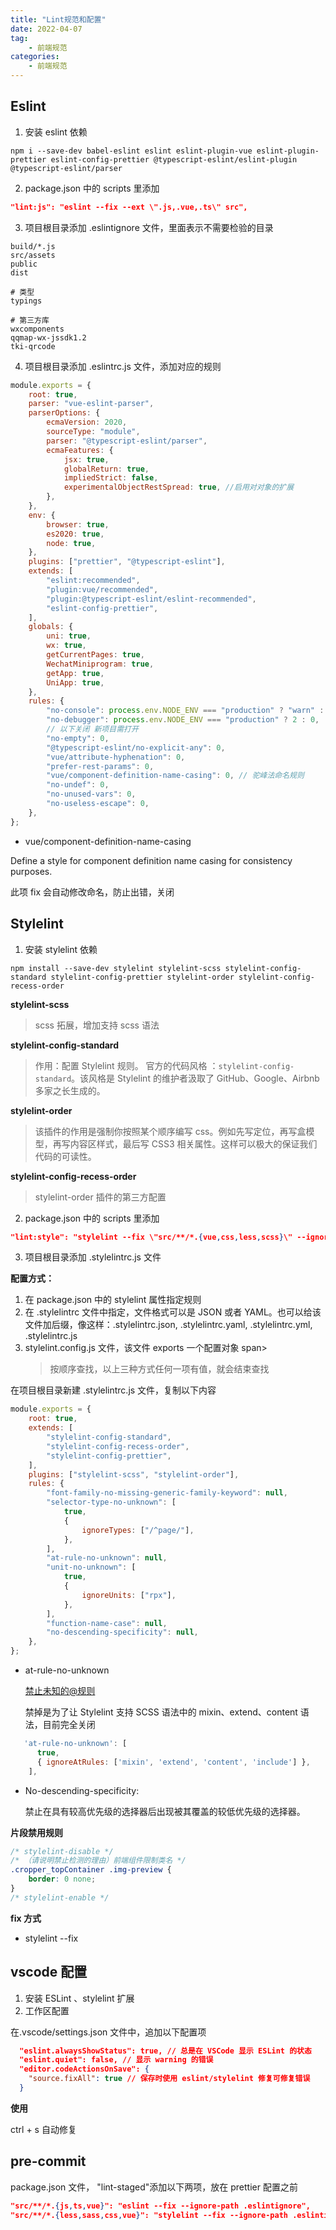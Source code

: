 ```yaml
---
title: "Lint规范和配置"
date: 2022-04-07
tag:
    - 前端规范
categories:
    - 前端规范
---
```


## Eslint

1. 安装 eslint 依赖

```shell
npm i --save-dev babel-eslint eslint eslint-plugin-vue eslint-plugin-prettier eslint-config-prettier @typescript-eslint/eslint-plugin @typescript-eslint/parser
```

2. package.json 中的 scripts 里添加

```json
"lint:js": "eslint --fix --ext \".js,.vue,.ts\" src",
```

3. 项目根目录添加 .eslintignore 文件，里面表示不需要检验的目录

```plain
build/*.js
src/assets
public
dist

# 类型
typings

# 第三方库
wxcomponents
qqmap-wx-jssdk1.2
tki-qrcode
```

4. 项目根目录添加 .eslintrc.js 文件，添加对应的规则

```js
module.exports = {
    root: true,
    parser: "vue-eslint-parser",
    parserOptions: {
        ecmaVersion: 2020,
        sourceType: "module",
        parser: "@typescript-eslint/parser",
        ecmaFeatures: {
            jsx: true,
            globalReturn: true,
            impliedStrict: false,
            experimentalObjectRestSpread: true, //启用对对象的扩展
        },
    },
    env: {
        browser: true,
        es2020: true,
        node: true,
    },
    plugins: ["prettier", "@typescript-eslint"],
    extends: [
        "eslint:recommended",
        "plugin:vue/recommended",
        "plugin:@typescript-eslint/eslint-recommended",
        "eslint-config-prettier",
    ],
    globals: {
        uni: true,
        wx: true,
        getCurrentPages: true,
        WechatMiniprogram: true,
        getApp: true,
        UniApp: true,
    },
    rules: {
        "no-console": process.env.NODE_ENV === "production" ? "warn" : "off",
        "no-debugger": process.env.NODE_ENV === "production" ? 2 : 0,
        // 以下关闭 新项目需打开
        "no-empty": 0,
        "@typescript-eslint/no-explicit-any": 0,
        "vue/attribute-hyphenation": 0,
        "prefer-rest-params": 0,
        "vue/component-definition-name-casing": 0, // 驼峰法命名规则
        "no-undef": 0,
        "no-unused-vars": 0,
        "no-useless-escape": 0,
    },
};
```

-   vue/component-definition-name-casing

Define a style for component definition name casing for consistency purposes.

此项 fix 会自动修改命名，防止出错，关闭

## Stylelint

1. 安装 stylelint 依赖

```shell
npm install --save-dev stylelint stylelint-scss stylelint-config-standard stylelint-config-prettier stylelint-order stylelint-config-recess-order
```

**stylelint-scss**

> scss 拓展，增加支持 scss 语法

**stylelint-config-standard**

> 作用：配置 Stylelint 规则。
> 官方的代码风格 ：`stylelint-config-standard`。该风格是 Stylelint 的维护者汲取了 GitHub、Google、Airbnb 多家之长生成的。

**stylelint-order**

> 该插件的作用是强制你按照某个顺序编写 css。例如先写定位，再写盒模型，再写内容区样式，最后写 CSS3 相关属性。这样可以极大的保证我们代码的可读性。

**stylelint-config-recess-order**

> stylelint-order 插件的第三方配置

2. package.json 中的 scripts 里添加

```json
"lint:style": "stylelint --fix \"src/**/*.{vue,css,less,scss}\" --ignore-path .eslintignore",
```

3. 项目根目录添加 .stylelintrc.js 文件

**配置方式：**

1. 在 package.json 中的 stylelint 属性指定规则
2. 在 .stylelintrc 文件中指定，文件格式可以是 JSON 或者 YAML。也可以给该文件加后缀，像这样：.stylelintrc.json, .stylelintrc.yaml, .stylelintrc.yml, .stylelintrc.js
3. stylelint.config.js 文件，该文件 exports 一个配置对象 span>
    > 按顺序查找，以上三种方式任何一项有值，就会结束查找

在项目根目录新建 .stylelintrc.js 文件，复制以下内容

```js
module.exports = {
    root: true,
    extends: [
        "stylelint-config-standard",
        "stylelint-config-recess-order",
        "stylelint-config-prettier",
    ],
    plugins: ["stylelint-scss", "stylelint-order"],
    rules: {
        "font-family-no-missing-generic-family-keyword": null,
        "selector-type-no-unknown": [
            true,
            {
                ignoreTypes: ["/^page/"],
            },
        ],
        "at-rule-no-unknown": null,
        "unit-no-unknown": [
            true,
            {
                ignoreUnits: ["rpx"],
            },
        ],
        "function-name-case": null,
        "no-descending-specificity": null,
    },
};
```

-   at-rule-no-unknown

    [禁止未知的@规则](http://stylelint.docschina.org/user-guide/rules/at-rule-no-unknown/)

    禁掉是为了让 Stylelint 支持 SCSS 语法中的 mixin、extend、content 语法，目前完全关闭

```js
   'at-rule-no-unknown': [
      true,
      { ignoreAtRules: ['mixin', 'extend', 'content', 'include'] },
    ],
```

-   No-descending-specificity:

    禁止在具有较高优先级的选择器后出现被其覆盖的较低优先级的选择器。

**片段禁用规则**

```css
/* stylelint-disable */
/* （请说明禁止检测的理由）前端组件限制类名 */
.cropper_topContainer .img-preview {
    border: 0 none;
}
/* stylelint-enable */
```

**fix 方式**

-   stylelint --fix

## vscode 配置

1. 安装 ESLint 、stylelint 扩展
2. 工作区配置

在.vscode/settings.json 文件中，追加以下配置项

```json
  "eslint.alwaysShowStatus": true, // 总是在 VSCode 显示 ESLint 的状态
  "eslint.quiet": false, // 显示 warning 的错误
  "editor.codeActionsOnSave": {
    "source.fixAll": true // 保存时使用 eslint/stylelint 修复可修复错误
  }
```

**使用**

ctrl + s 自动修复

## pre-commit

package.json 文件， "lint-staged"添加以下两项，放在 prettier 配置之前

```json
"src/**/*.{js,ts,vue}": "eslint --fix --ignore-path .eslintignore",
"src/**/*.{less,sass,css,vue}": "stylelint --fix --ignore-path .eslintignore",
```
